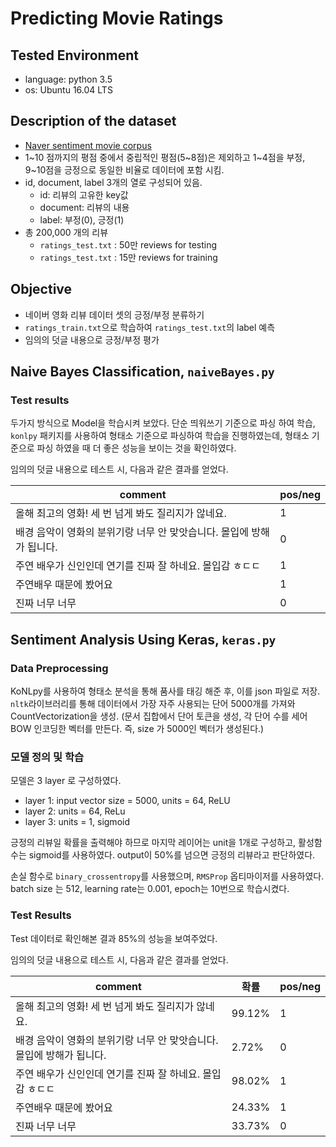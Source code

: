 # Predicting Movie Ratings
## Tested Environment
- language: python 3.5
- os: Ubuntu 16.04 LTS

## Description of the dataset 
- [Naver sentiment movie corpus](https://github.com/e9t/nsmc/)
- 1~10 점까지의 평점 중에서 중립적인 평점(5~8점)은 제외하고 1~4점을 부정, 9~10점을 긍정으로 동일한 비율로 데이터에 포함 시킴.
- id, document, label 3개의 열로 구성되어 있음.
  - id: 리뷰의 고유한 key값
  - document: 리뷰의 내용
  - label: 부정(0), 긍정(1)
- 총 200,000 개의 리뷰 
  - `ratings_test.txt` : 50만 reviews for testing
  - `ratings_test.txt` : 15만 reviews for training

## Objective
- 네이버 영화 리뷰 데이터 셋의 긍정/부정 분류하기
- `ratings_train.txt`으로 학습하여 `ratings_test.txt`의 label 예측
- 임의의 덧글 내용으로 긍정/부정 평가

## Naive Bayes Classification, `naiveBayes.py`
### Test results
두가지 방식으로 Model을 학습시켜 보았다. 단순 띄워쓰기 기준으로 파싱 하여 학습, `konlpy` 패키지를 사용하여 형태소 기준으로 파싱하여 학습을 진행하였는데, 형태소 기준으로 파싱 하였을 때 더 좋은 성능을 보이는 것을 확인하였다.  

임의의 덧글 내용으로 테스트 시, 다음과 같은 결과를 얻었다.

comment | pos/neg
--------|--------
올해 최고의 영화! 세 번 넘게 봐도 질리지가 않네요. | 1
배경 음악이 영화의 분위기랑 너무 안 맞앗습니다. 몰입에 방해가 됩니다. |  0 
주연 배우가 신인인데 연기를 진짜 잘 하네요. 몰입감 ㅎㄷㄷ | 1
주연배우 때문에 봤어요 |  1
진짜 너무 너무 |  0


## Sentiment Analysis Using Keras, `keras.py`
### Data Preprocessing
KoNLpy를 사용하여 형태소 분석을 통해 품사를 태깅 해준 후, 이를 json 파일로 저장.  
`nltk`라이브러리를 통해 데이터에서 가장 자주 사용되는 단어 5000개를 가져와 CountVectorization을 생성. (문서 집합에서 단어 토큰을 생성, 각 단어 수를 세어 BOW 인코딩한 벡터를 만든다. 즉, size 가 5000인 벡터가 생성된다.)  
### 모델 정의 및 학습
모델은 3 layer 로 구성하였다.
- layer 1: input vector size = 5000, units = 64, ReLU
- layer 2: units = 64, ReLu
- layer 3: units = 1, sigmoid  


긍정의 리뷰일 확률을 출력해야 하므로 마지막 레이어는 unit을 1개로 구성하고, 활성함수는 sigmoid를 사용하였다. output이 50%를 넘으면 긍정의 리뷰라고 판단하였다.  

손실 함수로 `binary_crossentropy`를 사용했으며, `RMSProp` 옵티마이저를 사용하였다.  
batch size 는 512, learning rate는 0.001, epoch는 10번으로 학습시켰다.


### Test Results
Test 데이터로 확인해본 결과 85%의 성능을 보여주었다.

임의의 덧글 내용으로 테스트 시, 다음과 같은 결과를 얻었다.   

comment |확률|pos/neg
--------|---|------
올해 최고의 영화! 세 번 넘게 봐도 질리지가 않네요.| 99.12% | 1
배경 음악이 영화의 분위기랑 너무 안 맞앗습니다. 몰입에 방해가 됩니다. | 2.72% | 0 
주연 배우가 신인인데 연기를 진짜 잘 하네요. 몰입감 ㅎㄷㄷ | 98.02%| 1
주연배우 때문에 봤어요 | 24.33% | 1
진짜 너무 너무 | 33.73% | 0